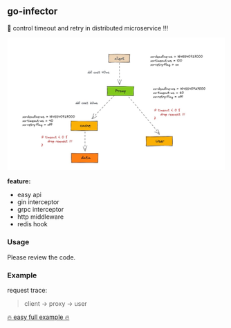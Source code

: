 ## go-infector

🌈 control timeout and retry in distributed microservice !!! 

![](./docs/desc.jpg)

**feature:**

- easy api
- gin interceptor
- grpc interceptor
- http middleware
- redis hook

### Usage

Please review the code.

### Example

request trace:

> client -> proxy -> user

[ 🔥 easy full example 🔥 ](https://github.com/rfyiamcool/go-infector/tree/main/example)
